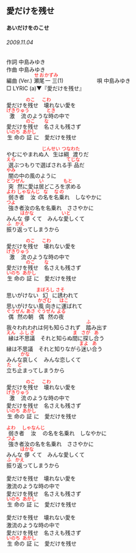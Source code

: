 <style type="text/css">
	ruby{
	    ruby-position: over;
	}
	ruby > rt{font-size: 12px;color:red;}
	p{font:16px;font-size: '楷体'}
</style>
## 愛だけを残せ
#### あいだけをのこせ
###### 2009.11.04


作詞     中島みゆき　　　　　   
作曲      中島みゆき  　　　   
編曲 (Ver.) <ruby><rb>瀬尾</rb><rp>(</rp><rt>せお</rt><rp>)</rp></ruby><ruby><rb>一三</rb><rp>(</rp><rt>かずみ</rt><rp>)</rp></ruby>(1)　　　　　　
唄  中島みゆき         
□ LYRIC (a)▼『愛だけを残せ』   
   
   
愛だけを<ruby><rb>残</rb><rp>(</rp><rt>のこ</rt><rp>)</rp></ruby>せ　<ruby><rb>壊</rb><rp>(</rp><rt>こわ</rt><rp>)</rp></ruby>れない愛を   
<ruby><rb>激流</rb><rp>(</rp><rt>げきりゅう</rt><rp>)</rp></ruby>のような<ruby><rb>時</rb><rp>(</rp><rt>とき</rt><rp>)</rp></ruby>の中で   
愛だけを<ruby><rb>残</rb><rp>(</rp><rt>のこ</rt><rp>)</rp></ruby>せ　<ruby><rb>名</rb><rp>(</rp><rt>な</rt><rp>)</rp></ruby>さえも残さず   
<ruby><rb>生命</rb><rp>(</rp><rt>いのち</rt><rp>)</rp></ruby>の<ruby><rb>証</rb><rp>(</rp><rt>あかし</rt><rp>)</rp></ruby>に　愛だけを残せ   
   
やむにやまれぬ<ruby><rb>人生</rb><rp>(</rp><rt>じんせい</rt><rp>)</rp></ruby>は<ruby><rb>綱渡</rb><rp>(</rp><rt>つなわた</rt><rp>)</rp></ruby>りだ   
<ruby><rb>選</rb><rp>(</rp><rt>えら</rt><rp>)</rp></ruby>ぶつもりで選ばされる<ruby><rb>手品</rb><rp>(</rp><rt>てじな</rt><rp>)</rp></ruby>だ   
<ruby><rb>闇</rb><rp>(</rp><rt>やみ</rt><rp>)</rp></ruby>の中の風のように   
<ruby><rb>突然</rb><rp>(</rp><rt>とつぜん</rt><rp>)</rp></ruby>に愛は<ruby><rb>居</rb><rp>(</rp><rt>い</rt><rp>)</rp></ruby>どころを<ruby><rb>求</rb><rp>(</rp><rt>もと</rt><rp>)</rp></ruby>める   
<ruby><rb>弱</rb><rp>(</rp><rt>よわ</rt><rp>)</rp></ruby>き<ruby><rb>者</rb><rp>(</rp><rt>しゃ</rt><rp>)</rp></ruby><ruby><rb>汝</rb><rp>(</rp><rt>なんじ</rt><rp>)</rp></ruby>の<ruby><rb>名</rb><rp>(</rp><rt>な</rt><rp>)</rp></ruby>を<ruby><rb>名乗</rb><rp>(</rp><rt>なの</rt><rp>)</rp></ruby>れ　しなやかに   
<ruby><rb>強</rb><rp>(</rp><rt>つよ</rt><rp>)</rp></ruby>き者汝の名を名乗れ　ささやかに   
みんな<ruby><rb>儚</rb><rp>(</rp><rt>はかな</rt><rp>)</rp></ruby>くて　みんな<ruby><rb>愛</rb><rp>(</rp><rt>いと</rt><rp>)</rp></ruby>しくて   
<ruby><rb>振</rb><rp>(</rp><rt>ふ</rt><rp>)</rp></ruby>り<ruby><rb>返</rb><rp>(</rp><rt>かえ</rt><rp>)</rp></ruby>ってしまうから   
   
愛だけを<ruby><rb>残</rb><rp>(</rp><rt>のこ</rt><rp>)</rp></ruby>せ　<ruby><rb>壊</rb><rp>(</rp><rt>こわ</rt><rp>)</rp></ruby>れない愛を   
<ruby><rb>激流</rb><rp>(</rp><rt>げきりゅう</rt><rp>)</rp></ruby>のような時の中で   
愛だけを<ruby><rb>残</rb><rp>(</rp><rt>のこ</rt><rp>)</rp></ruby>せ　<ruby><rb>名</rb><rp>(</rp><rt>な</rt><rp>)</rp></ruby>さえも残さず   
<ruby><rb>生命</rb><rp>(</rp><rt>いのち</rt><rp>)</rp></ruby>の<ruby><rb>証</rb><rp>(</rp><rt>あかし</rt><rp>)</rp></ruby>に　愛だけを残せ   
   
思いがけない<ruby><rb>幻</rb><rp>(</rp><rt>まぼろし</rt><rp>)</rp></ruby>に<ruby><rb>誘</rb><rp>(</rp><rt>さそ</rt><rp>)</rp></ruby>われて   
思いがけない<ruby><rb>風向</rb><rp>(</rp><rt>かざむ</rt><rp>)</rp></ruby>きに<ruby><rb>運</rb><rp>(</rp><rt>はこ</rt><rp>)</rp></ruby>ばれて   
<ruby><rb>偶然</rb><rp>(</rp><rt>ぐうぜん</rt><rp>)</rp></ruby>の<ruby><rb>朝</rb><rp>(</rp><rt>あさ</rt><rp>)</rp></ruby>　<ruby><rb>偶然</rb><rp>(</rp><rt>ぐうぜん</rt><rp>)</rp></ruby>の<ruby><rb>夜</rb><rp>(</rp><rt>よる</rt><rp>)</rp></ruby>   
我々</rb><rp>(</rp><rt>われわれ</rt><rp>)</rp></ruby>は何も知らされず　<ruby><rb>踏</rb><rp>(</rp><rt>ふ</rt><rp>)</rp></ruby>み出す   
<ruby><rb>縁</rb><rp>(</rp><rt>えん</rt><rp>)</rp></ruby>は<ruby><rb>不思議</rb><rp>(</rp><rt>ふしぎ</rt><rp>)</rp></ruby>　それと知らぬ<ruby><rb>間</rb><rp>(</rp><rt>ま</rt><rp>)</rp></ruby>に<ruby><rb>探</rb><rp>(</rp><rt>さが</rt><rp>)</rp></ruby>し<ruby><rb>合</rb><rp>(</rp><rt>あ</rt><rp>)</rp></ruby>う   
縁は不思議　それと知りながら<ruby><rb>迷</rb><rp>(</rp><rt>まよ</rt><rp>)</rp></ruby>い<ruby><rb>合</rb><rp>(</rp><rt>あ</rt><rp>)</rp></ruby>う   
みんな<ruby><rb>哀</rb><rp>(</rp><rt>かな</rt><rp>)</rp></ruby>しく　みんな恋しくて   
<ruby><rb>立</rb><rp>(</rp><rt>た</rt><rp>)</rp></ruby>ち<ruby><rb>止</rb><rp>(</rp><rt>ど</rt><rp>)</rp></ruby>まってしまうから   
   
愛だけを<ruby><rb>残</rb><rp>(</rp><rt>のこ</rt><rp>)</rp></ruby>せ　<ruby><rb>壊</rb><rp>(</rp><rt>こわ</rt><rp>)</rp></ruby>れない愛を   
<ruby><rb>激流</rb><rp>(</rp><rt>げきりゅう</rt><rp>)</rp></ruby>のような時の中で   
愛だけを残せ　名さえも残さず   
<ruby><rb>生命</rb><rp>(</rp><rt>いのち</rt><rp>)</rp></ruby>の<ruby><rb>証</rb><rp>(</rp><rt>あかし</rt><rp>)</rp></ruby>に　愛だけを残せ   
   
<ruby><rb>弱</rb><rp>(</rp><rt>よわ</rt><rp>)</rp></ruby>き者<ruby><rb>汝</rb><rp>(</rp><rt>しゃなんじ</rt><rp>)</rp></ruby>の名を名乗れ　しなやかに   
<ruby><rb>強</rb><rp>(</rp><rt>つよ</rt><rp>)</rp></ruby>き者汝の名を名乗れ　ささやかに   
みんな<ruby><rb>儚</rb><rp>(</rp><rt>はかな</rt><rp>)</rp></ruby>くて　みんな愛しくて   
<ruby><rb>振</rb><rp>(</rp><rt>ふ</rt><rp>)</rp></ruby>り<ruby><rb>返</rb><rp>(</rp><rt>かえ</rt><rp>)</rp></ruby>ってしまうから   
   
愛だけを残せ　壊れない愛を   
激流のような時の中で   
愛だけを残せ　名さえも残さず   
<ruby><rb>生命</rb><rp>(</rp><rt>いのち</rt><rp>)</rp></ruby>の<ruby><rb>証</rb><rp>(</rp><rt>あかし</rt><rp>)</rp></ruby>に　愛だけを残せ   
   
愛だけを残せ　壊れない愛を   
激流のような時の中で   
愛だけを残せ　名さえも残さず   
<ruby><rb>生命</rb><rp>(</rp><rt>いのち</rt><rp>)</rp></ruby>の<ruby><rb>証</rb><rp>(</rp><rt>あかし</rt><rp>)</rp></ruby>に　愛だけを残せ   